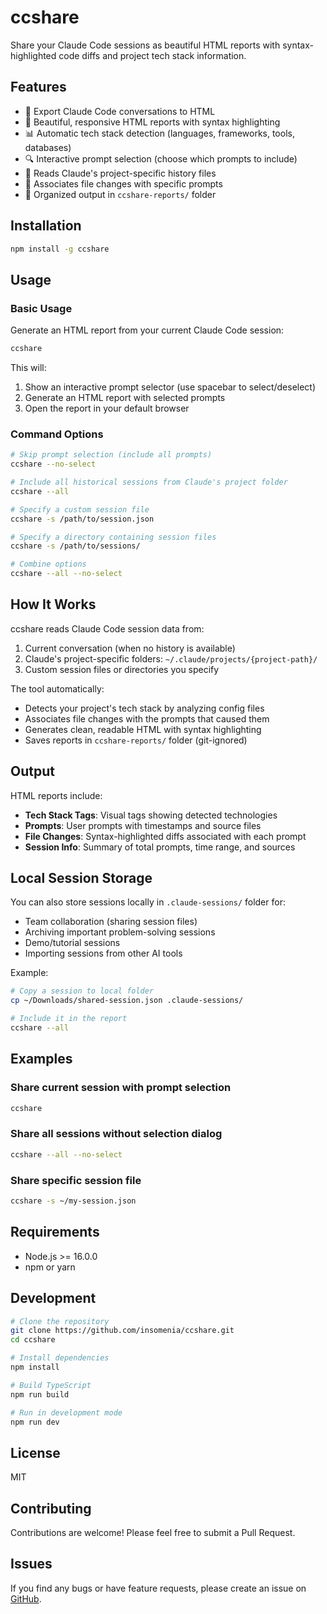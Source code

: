 # ccshare

Share your Claude Code sessions as beautiful HTML reports with syntax-highlighted code diffs and project tech stack information.

## Features

- 📝 Export Claude Code conversations to HTML
- 🎨 Beautiful, responsive HTML reports with syntax highlighting
- 📊 Automatic tech stack detection (languages, frameworks, tools, databases)
- 🔍 Interactive prompt selection (choose which prompts to include)
- 📁 Reads Claude's project-specific history files
- 🎯 Associates file changes with specific prompts
- 📂 Organized output in `ccshare-reports/` folder

## Installation

```bash
npm install -g ccshare
```

## Usage

### Basic Usage

Generate an HTML report from your current Claude Code session:

```bash
ccshare
```

This will:
1. Show an interactive prompt selector (use spacebar to select/deselect)
2. Generate an HTML report with selected prompts
3. Open the report in your default browser

### Command Options

```bash
# Skip prompt selection (include all prompts)
ccshare --no-select

# Include all historical sessions from Claude's project folder
ccshare --all

# Specify a custom session file
ccshare -s /path/to/session.json

# Specify a directory containing session files
ccshare -s /path/to/sessions/

# Combine options
ccshare --all --no-select
```

## How It Works

ccshare reads Claude Code session data from:
1. Current conversation (when no history is available)
2. Claude's project-specific folders: `~/.claude/projects/{project-path}/`
3. Custom session files or directories you specify

The tool automatically:
- Detects your project's tech stack by analyzing config files
- Associates file changes with the prompts that caused them
- Generates clean, readable HTML with syntax highlighting
- Saves reports in `ccshare-reports/` folder (git-ignored)

## Output

HTML reports include:
- **Tech Stack Tags**: Visual tags showing detected technologies
- **Prompts**: User prompts with timestamps and source files
- **File Changes**: Syntax-highlighted diffs associated with each prompt
- **Session Info**: Summary of total prompts, time range, and sources

## Local Session Storage

You can also store sessions locally in `.claude-sessions/` folder for:
- Team collaboration (sharing session files)
- Archiving important problem-solving sessions
- Demo/tutorial sessions
- Importing sessions from other AI tools

Example:
```bash
# Copy a session to local folder
cp ~/Downloads/shared-session.json .claude-sessions/

# Include it in the report
ccshare --all
```

## Examples

### Share current session with prompt selection
```bash
ccshare
```

### Share all sessions without selection dialog
```bash
ccshare --all --no-select
```

### Share specific session file
```bash
ccshare -s ~/my-session.json
```

## Requirements

- Node.js >= 16.0.0
- npm or yarn

## Development

```bash
# Clone the repository
git clone https://github.com/insomenia/ccshare.git
cd ccshare

# Install dependencies
npm install

# Build TypeScript
npm run build

# Run in development mode
npm run dev
```

## License

MIT

## Contributing

Contributions are welcome! Please feel free to submit a Pull Request.

## Issues

If you find any bugs or have feature requests, please create an issue on [GitHub](https://github.com/insomenia/ccshare/issues).